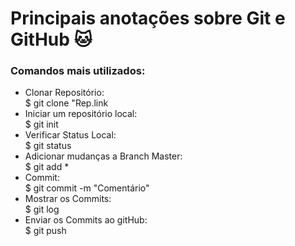 # Principais anotações sobre Git e GitHub 🐱

### Comandos mais utilizados:

- Clonar Repositório:<br>
  $ git clone "Rep.link
- Iniciar um repositório local: <br>
$ git init
- Verificar Status Local: <br>
$ git status
- Adicionar mudanças a Branch Master: <br>
$ git add *
- Commit: <br>
$ git commit -m "Comentário"
- Mostrar os Commits: <br>
$ git log
- Enviar os Commits ao gitHub: <br>
$ git push

